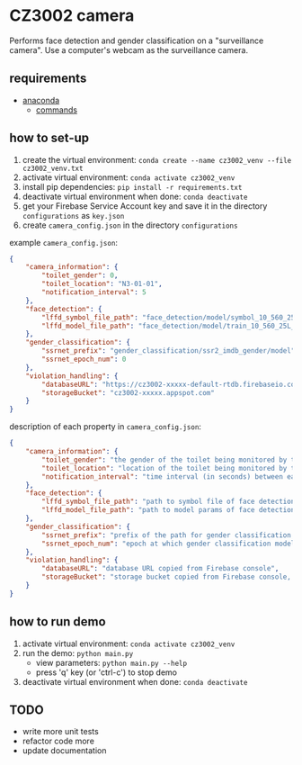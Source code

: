 # CZ3002 camera

Performs face detection and gender classification on a "surveillance camera".
Use a computer's webcam as the surveillance camera.

## requirements

- [anaconda](https://docs.anaconda.com/anaconda/install/)
  - [commands](https://docs.conda.io/projects/conda/en/4.6.0/_downloads/52a95608c49671267e40c689e0bc00ca/conda-cheatsheet.pdf)

## how to set-up

1. create the virtual environment: `conda create --name cz3002_venv --file cz3002_venv.txt`
2. activate virtual environment: `conda activate cz3002_venv`
3. install pip dependencies: `pip install -r requirements.txt`
4. deactivate virtual environment when done: `conda deactivate`
5. get your Firebase Service Account key and save it in the directory `configurations` as `key.json`
6. create `camera_config.json` in the directory `configurations`

example `camera_config.json`:

```json
{
    "camera_information": {
        "toilet_gender": 0,
        "toilet_location": "N3-01-01",
        "notification_interval": 5
    },
    "face_detection": {
        "lffd_symbol_file_path": "face_detection/model/symbol_10_560_25L_8scales_v1_deploy.json",
        "lffd_model_file_path": "face_detection/model/train_10_560_25L_8scales_v1_iter_1400000.params"
    },
    "gender_classification": {
        "ssrnet_prefix": "gender_classification/ssr2_imdb_gender/model",
        "ssrnet_epoch_num": 0
    },
    "violation_handling": {
        "databaseURL": "https://cz3002-xxxxx-default-rtdb.firebaseio.com/",
        "storageBucket": "cz3002-xxxxx.appspot.com"
    }
}
```

description of each property in `camera_config.json`:

```json
{
    "camera_information": {
        "toilet_gender": "the gender of the toilet being monitored by the camera (0 for female, 1 for male)",
        "toilet_location": "location of the toilet being monitored by the camera",
        "notification_interval": "time interval (in seconds) between each notification"
    },
    "face_detection": {
        "lffd_symbol_file_path": "path to symbol file of face detection model",
        "lffd_model_file_path": "path to model params of face detection model"
    },
    "gender_classification": {
        "ssrnet_prefix": "prefix of the path for gender classification model",
        "ssrnet_epoch_num": "epoch at which gender classification model was saved"
    },
    "violation_handling": {
        "databaseURL": "database URL copied from Firebase console",
        "storageBucket": "storage bucket copied from Firebase console, without starting 'gs://' and ending '/'"
    }
}
```

## how to run demo

1. activate virtual environment: `conda activate cz3002_venv`
2. run the demo: `python main.py`
    - view parameters: `python main.py --help`
    - press 'q' key (or 'ctrl-c') to stop demo
3. deactivate virtual environment when done: `conda deactivate`

## TODO

- write more unit tests
- refactor code more
- update documentation
